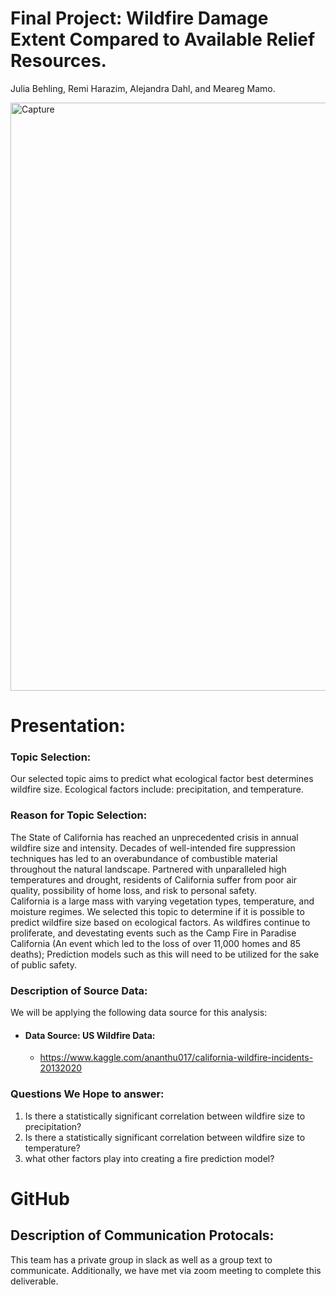 # Final Project: Wildfire Damage Extent Compared to Available Relief Resources. 
  Julia Behling, Remi Harazim, Alejandra Dahl, and Meareg Mamo.

<img width="941" alt="Capture" src="https://user-images.githubusercontent.com/90812456/152652437-a6ec29f5-b687-4943-b34b-613e16e51cd3.PNG">

# Presentation:
### Topic Selection:
Our selected topic aims to predict what ecological factor best determines wildfire size. Ecological factors include: precipitation, and temperature. 

### Reason for Topic Selection:
The State of California has reached an unprecedented crisis in annual wildfire size and intensity. Decades of well-intended fire suppression techniques has led to an overabundance of combustible material throughout the natural landscape. Partnered with unparalleled high temperatures and drought, residents of California suffer from poor air quality, possibility of home loss, and risk to personal safety.  
California is a large mass with varying vegetation types, temperature, and moisture regimes. We selected this topic to determine if it is possible to predict wildfire size based on ecological factors. As wildfires continue to proliferate, and devestating events such as the Camp Fire in Paradise California (An event which led to the loss of over 11,000 homes and 85 deaths); Prediction models such as this will need to be utilized for the sake of public safety.

### Description of Source Data:
We will be applying the following data source for this analysis:

* #### Data Source: US Wildfire Data:
  * https://www.kaggle.com/ananthu017/california-wildfire-incidents-20132020

### Questions We Hope to answer:
1.	Is there a statistically significant correlation between wildfire size to precipitation? 
2.	Is there a statistically significant correlation between wildfire size to temperature?
3.	what other factors play into creating a fire prediction model?


# GitHub
## Description of Communication Protocals:
This team has a private group in slack as well as a group text to communicate. Additionally, we have met via zoom meeting to complete this deliverable. 


